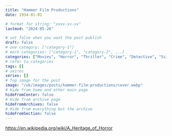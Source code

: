 ```yaml
---
title: "Hammer Film Productions"
date: 1934-01-01

# format for string: "xxxx-xx-xx"
lastmod: "2024-05-26"

# set false when you want the post publish
draft: false
# one category: ["category-1"]
# more categories: ["category-1", "category-2", ...]
categories: ["Movies", "Horror", "Thriller", "Crime", "Detective", "Sci-fi"]
# refer to categories
tags: []
# seires
series: []
# Top image for the post
image: "/uk/images/posts/hammer-film-productions/cover.webp"
# Hide from home and other main page
hideFromCenter: false
# Hide from archive page
hideFromArchives: false
# Hide from everything but the archive
hideFromSection: false
---
```

https://en.wikipedia.org/wiki/A_Heritage_of_Horror
<!--more-->